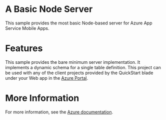 # A Basic Node Server

This sample provides the most basic Node-based server for Azure App Service Mobile Apps.

# Features

This sample provides the bare minimum server implementation.  It implements a dynamic schema
for a single table definition.  This project can be used with any of the client projects
provided by the QuickStart blade under your Web app in the [Azure Portal](https://portal.azure.com).

# More Information

For more information, see the [Azure documentation](https://azure.microsoft.com/en-us/documentation/articles/app-service-mobile-node-backend-how-to-use-server-sdk/).
